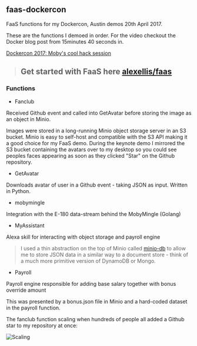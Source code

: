 ## faas-dockercon

FaaS functions for my Dockercon, Austin demos 20th April 2017.

These are the functions I demoed in order. For the video checkout the Docker blog post from 15minutes 40 seconds in.

[Dockercon 2017: Moby's cool hack session](https://blog.docker.com/2017/04/dockercon-2017-mobys-cool-hack-sessions/)

> ## Get started with FaaS here [alexellis/faas](https://github.com/alexellis/faas/)

### Functions

* Fanclub	

Received Github event and called into GetAvatar before storing the image as an object in Minio.

Images were stored in a long-running Minio object storage server in an S3 bucket. Minio is easy to self-host and compatible with the S3 API making it a good choice for my FaaS demo. During the keynote demo I mirrored the S3 bucket containing the avatars over to my desktop so you could see peoples faces appearing as soon as they clicked "Star" on the Github repository.

* GetAvatar

Downloads avatar of user in a Github event - taking JSON as input. Written in Python.

* mobymingle

Integration with the E-180 data-stream behind the MobyMingle (Golang)

* MyAssistant

Alexa skill for interacting with object storage and payroll engine

> I used a thin abstraction on the top of Minio called [minio-db](https://github.com/alexellis/minio-db) to allow me to store JSON data in a similar way to a document store - think of a much more primitive version of DynamoDB or Mongo.

* Payroll

Payroll engine responsible for adding base salary together with bonus override amount

This was presented by a bonus.json file in Minio and a hard-coded dataset in the payroll function.

The fanclub function scaling when hundreds of people all added a Github star to my repository at once:

![Scaling](https://pbs.twimg.com/media/C93MHeqVYAAdRhM.png)

